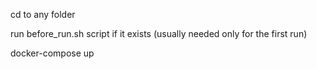 cd to any folder

run before_run.sh script if it exists (usually needed only for the first run)

docker-compose up 
